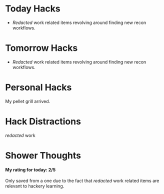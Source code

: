 # Today Hacks
- *Redacted* work related items revolving around finding new recon workflows.

# Tomorrow Hacks
- *Redacted* work related items revolving around finding new recon workflows.

# Personal Hacks
My pellet grill arrived.

# Hack Distractions
*redacted* work

# Shower Thoughts

#### My rating for today: 2/5
Only saved from a one due to the fact that *redacted* work related items are relevant to hackery learning.
